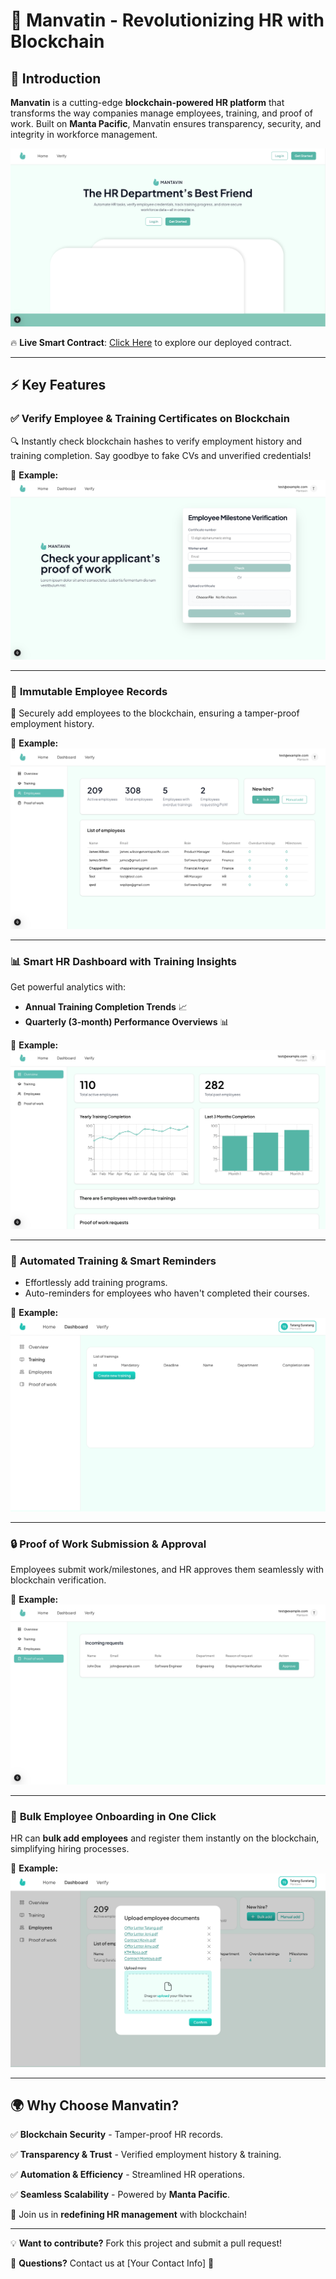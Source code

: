 # 🚀 Manvatin - Revolutionizing HR with Blockchain

## 🌟 Introduction
**Manvatin** is a cutting-edge **blockchain-powered HR platform** that transforms the way companies manage employees, training, and proof of work. Built on **Manta Pacific**, Manvatin ensures transparency, security, and integrity in workforce management.

![Certificate Verification](https://github.com/gracekarinn/mantavin/blob/main/Screenshot%202025-02-14%20at%2023.05.17.png)

🔥 **Live Smart Contract**: [Click Here](https://github.com/gracekarinn/mantavin/blob/main/backend/artifacts/contracts/EmployeeManagement.sol/EmployeeManagement.json) to explore our deployed contract.

---

## ⚡ Key Features

### ✅ **Verify Employee & Training Certificates on Blockchain**
🔍 Instantly check blockchain hashes to verify employment history and training completion. Say goodbye to fake CVs and unverified credentials!

📌 **Example:**
![Certificate Verification](https://github.com/gracekarinn/mantavin/blob/main/Screenshot%202025-02-14%20at%2023.06.01.png)

---

### 👥 **Immutable Employee Records**
💼 Securely add employees to the blockchain, ensuring a tamper-proof employment history.

📌 **Example:**
![Employee Addition](https://github.com/gracekarinn/mantavin/blob/main/Screenshot%202025-02-14%20at%2023.09.12.png)

---

### 📊 **Smart HR Dashboard with Training Insights**
Get powerful analytics with:
- **Annual Training Completion Trends** 📈
- **Quarterly (3-month) Performance Overviews** 📊

📌 **Example:**
![HR Dashboard](https://github.com/gracekarinn/mantavin/blob/main/Screenshot%202025-02-14%20at%2023.05.44.png)

---

### 📅 **Automated Training & Smart Reminders**
- Effortlessly add training programs.
- Auto-reminders for employees who haven't completed their courses.

📌 **Example:**
![Training Management](https://github.com/gracekarinn/mantavin/blob/main/Desktop%20-%205.png)

---

### 🔒 **Proof of Work Submission & Approval**
Employees submit work/milestones, and HR approves them seamlessly with blockchain verification.

📌 **Example:**
![Proof of Work](https://github.com/gracekarinn/mantavin/blob/main/Screenshot%202025-02-14%20at%2023.06.44.png)

---

### 🚀 **Bulk Employee Onboarding in One Click**
HR can **bulk add employees** and register them instantly on the blockchain, simplifying hiring processes.

📌 **Example:**
![Bulk Add](https://github.com/gracekarinn/mantavin/blob/main/Desktop%20-%2013.png)

---

## 🌍 Why Choose Manvatin?
✅ **Blockchain Security** - Tamper-proof HR records.

✅ **Transparency & Trust** - Verified employment history & training.

✅ **Automation & Efficiency** - Streamlined HR operations.

✅ **Seamless Scalability** - Powered by **Manta Pacific**.

🔗 Join us in **redefining HR management** with blockchain!

---

💡 **Want to contribute?** Fork this project and submit a pull request!

📩 **Questions?** Contact us at [Your Contact Info] 🚀

